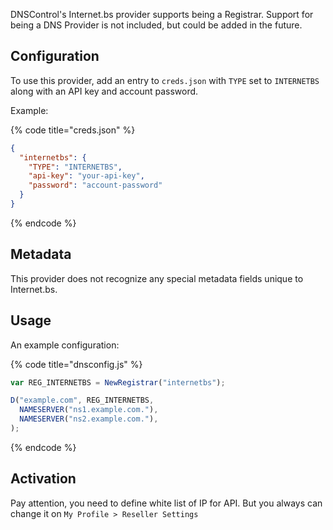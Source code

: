 DNSControl's Internet.bs provider supports being a Registrar. Support for being a DNS Provider is not included, but could be added in the future.

## Configuration

To use this provider, add an entry to `creds.json` with `TYPE` set to `INTERNETBS`
along with an API key and account password.

Example:

{% code title="creds.json" %}
```json
{
  "internetbs": {
    "TYPE": "INTERNETBS",
    "api-key": "your-api-key",
    "password": "account-password"
  }
}
```
{% endcode %}

## Metadata
This provider does not recognize any special metadata fields unique to Internet.bs.

## Usage
An example configuration:

{% code title="dnsconfig.js" %}
```javascript
var REG_INTERNETBS = NewRegistrar("internetbs");

D("example.com", REG_INTERNETBS,
  NAMESERVER("ns1.example.com."),
  NAMESERVER("ns2.example.com."),
);
```
{% endcode %}

## Activation

Pay attention, you need to define white list of IP for API. But you always can change it on `My Profile > Reseller Settings`
